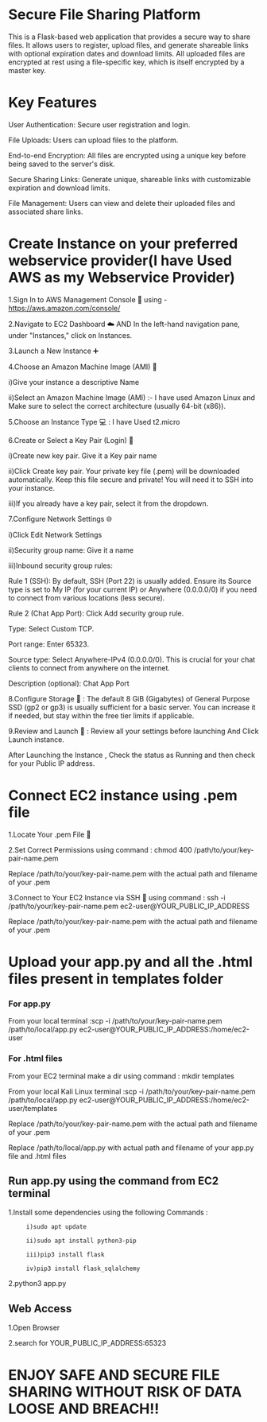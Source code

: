 # Secure File Sharing Platform

This is a Flask-based web application that provides a secure way to share files. It allows users to register, upload files, and generate shareable links with optional expiration dates and download limits. All uploaded files are encrypted at rest using a file-specific key, which is itself encrypted by a master key.

# Key Features

  User Authentication: Secure user registration and login.

  File Uploads: Users can upload files to the platform.

  End-to-end Encryption: All files are encrypted using a unique key before being saved to the server's disk.

  Secure Sharing Links: Generate unique, shareable links with customizable expiration and download limits.

  File Management: Users can view and delete their uploaded files and associated share links.

  # Create Instance on your preferred webservice provider(I have Used AWS as my Webservice Provider)

  1.Sign In to AWS Management Console 🚀 using - https://aws.amazon.com/console/

  2.Navigate to EC2 Dashboard ☁️ AND In the left-hand navigation pane, under "Instances," click on Instances.

  3.Launch a New Instance ➕

  4.Choose an Amazon Machine Image (AMI) 🐧

   i)Give your instance a descriptive Name

   ii)Select an Amazon Machine Image (AMI) :- I have used Amazon Linux and Make sure to select the correct architecture (usually 64-bit (x86)).

 5.Choose an Instance Type 💻 : I have Used t2.micro

 6.Create or Select a Key Pair (Login) 🔑

   i)Create new key pair. Give it a Key pair name
    
   ii)Click Create key pair. Your private key file (.pem) will be downloaded automatically. Keep this file secure and private! You will need it to SSH into your instance.
   
   iii)If you already have a key pair, select it from the dropdown.

7.Configure Network Settings 🌐

  i)Click Edit Network Settings
  
 ii)Security group name: Give it a name
 
iii)Inbound security group rules:

  Rule 1 (SSH): By default, SSH (Port 22) is usually added. Ensure its Source type is set to My IP (for your current IP) or Anywhere (0.0.0.0/0) if you need to connect from       various locations (less secure).

  Rule 2 (Chat App Port): Click Add security group rule.

  Type: Select Custom TCP.

  Port range: Enter 65323.

  Source type: Select Anywhere-IPv4 (0.0.0.0/0). This is crucial for your chat clients to connect from anywhere on the internet.

  Description (optional): Chat App Port

8.Configure Storage 💾 : The default 8 GiB (Gigabytes) of General Purpose SSD (gp2 or gp3) is usually sufficient for a basic server. You can increase it if needed, but stay within the free tier limits if applicable.

9.Review and Launch 🚀 : Review all your settings before launching And Click Launch instance.

   After Launching the Instance , Check the status as Running and then check for your Public IP address.

# Connect EC2 instance using .pem file

  1.Locate Your .pem File 📂

  2.Set Correct Permissions using command : chmod 400 /path/to/your/key-pair-name.pem

   Replace /path/to/your/key-pair-name.pem with the actual path and filename of your .pem

  3.Connect to Your EC2 Instance via SSH 🚀 using command : ssh -i /path/to/your/key-pair-name.pem ec2-user@YOUR_PUBLIC_IP_ADDRESS

   Replace /path/to/your/key-pair-name.pem with the actual path and filename of your .pem

# Upload your app.py and all the .html files present in templates folder
  
  ### For app.py
  
   From your local terminal :scp -i /path/to/your/key-pair-name.pem /path/to/local/app.py ec2-user@YOUR_PUBLIC_IP_ADDRESS:/home/ec2-user

  ### For .html files

   From your EC2 terminal make a dir using command : mkdir templates
  
   From your local Kali Linux terminal :scp -i /path/to/your/key-pair-name.pem /path/to/local/app.py ec2-user@YOUR_PUBLIC_IP_ADDRESS:/home/ec2-user/templates

  Replace /path/to/your/key-pair-name.pem with the actual path and filename of your .pem
  
  Replace /path/to/local/app.py with actual path and filename of your app.py file and .html files


## Run app.py using the command from EC2 terminal

  1.Install some dependencies using the following Commands :
     
         i)sudo apt update
     
         ii)sudo apt install python3-pip
     
         iii)pip3 install flask

         iv)pip3 install flask_sqlalchemy
         
  2.python3 app.py

## Web Access
  
  1.Open Browser

  2.search for YOUR_PUBLIC_IP_ADDRESS:65323

# ENJOY SAFE AND SECURE FILE SHARING WITHOUT RISK OF DATA LOOSE AND BREACH!!

